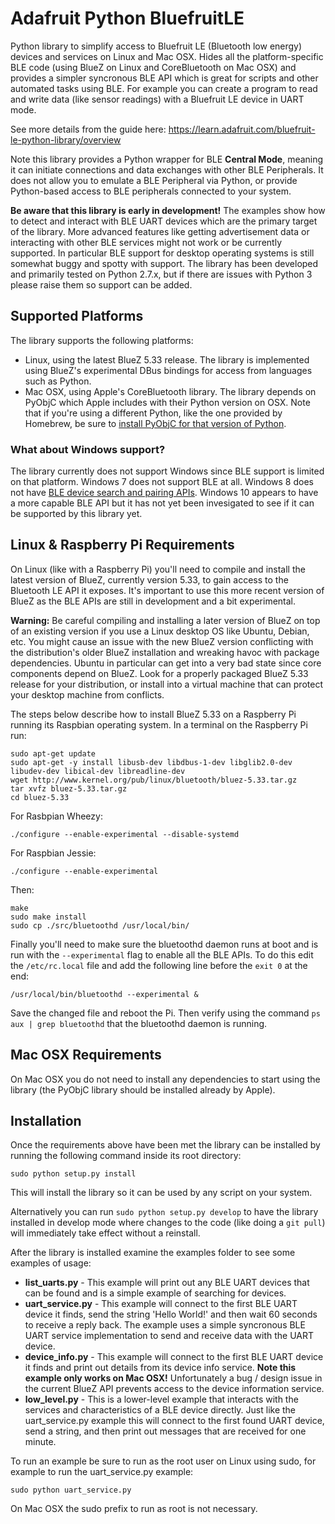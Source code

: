 # Adafruit Python BluefruitLE

Python library to simplify access to Bluefruit LE (Bluetooth low energy) devices and services on Linux and Mac OSX.  Hides all the platform-specific BLE code (using BlueZ on Linux and CoreBluetooth on Mac OSX) and provides a simpler syncronous BLE API which is great for scripts and other automated tasks using BLE.  For example you can create a program to read and write data (like sensor readings) with a Bluefruit LE device in UART mode.

See more details from the guide here: https://learn.adafruit.com/bluefruit-le-python-library/overview

Note this library provides a Python wrapper for BLE **Central Mode**, meaning it can initiate connections and data exchanges with other BLE Peripherals.  It does not allow you to emulate a BLE Peripheral via Python, or provide Python-based access to BLE peripherals connected to your system.

**Be aware that this library is early in development!**  The examples show how to detect and interact with BLE UART devices which are the primary target of the library.  More advanced features like getting advertisement data or interacting with other BLE services might not work or be currently supported.  In particular BLE support for desktop operating systems is still somewhat buggy and spotty with support.  The library has been developed and primarily tested on Python 2.7.x, but if there are issues with Python 3 please raise them so support can be added.

## Supported Platforms

The library supports the following platforms:

*   Linux, using the latest BlueZ 5.33 release.  The library is implemented using BlueZ's experimental DBus bindings for access from languages such as Python.
*   Mac OSX, using Apple's CoreBluetooth library.  The library depends on PyObjC which Apple includes with their Python version on OSX.  Note that if you're using a different Python, like the one provided by Homebrew, be sure to [install PyObjC for that version of Python](http://pythonhosted.org/pyobjc/).

### What about Windows support?

The library currently does not support Windows since BLE support is limited on that platform.  Windows 7 does not support BLE at all.  Windows 8 does not have [BLE device search and pairing APIs](http://stackoverflow.com/questions/19959261/how-to-scan-for-bluetooth-low-energy-devices-in-windows-8-desktop).
Windows 10 appears to have a more capable BLE API but it has not yet been invesigated to see if it can be supported by this library yet.

## Linux & Raspberry Pi Requirements

On Linux (like with a Raspberry Pi) you'll need to compile and install the latest version of BlueZ, currently version 5.33,
to gain access to the Bluetooth LE API it exposes.  It's important to use this more recent version of BlueZ as the BLE APIs are still in development and a bit experimental.

**Warning:** Be careful compiling and installing a later version of BlueZ on top of an existing version if you use
a Linux desktop OS like Ubuntu, Debian, etc.  You might cause an issue with the new BlueZ version conflicting with
the distribution's older BlueZ installation and wreaking havoc with package dependencies.  Ubuntu in particular
can get into a very bad state since core components depend on BlueZ.  Look for a properly packaged BlueZ 5.33 
release for your distribution, or install into a virtual machine that can protect your desktop machine from conflicts.

The steps below describe how to install BlueZ 5.33 on a Raspberry Pi running its Raspbian operating system.  In a terminal on the Raspberry Pi run:
```
sudo apt-get update
sudo apt-get -y install libusb-dev libdbus-1-dev libglib2.0-dev libudev-dev libical-dev libreadline-dev
wget http://www.kernel.org/pub/linux/bluetooth/bluez-5.33.tar.gz
tar xvfz bluez-5.33.tar.gz
cd bluez-5.33
```
For Rasbpian Wheezy:
```
./configure --enable-experimental --disable-systemd
```
For Raspbian Jessie:
```
./configure --enable-experimental
```
Then:
```
make
sudo make install
sudo cp ./src/bluetoothd /usr/local/bin/
```

Finally you'll need to make sure the bluetoothd daemon runs at boot and is run with the `--experimental` flag to enable all the BLE APIs.  To do this edit the `/etc/rc.local` file and add the following line before the `exit 0` at the end:
```
/usr/local/bin/bluetoothd --experimental &
```

Save the changed file and reboot the Pi.  Then verify using the command `ps aux | grep bluetoothd` that the bluetoothd daemon is running.

## Mac OSX Requirements

On Mac OSX you do not need to install any dependencies to start using the library (the PyObjC library should be
installed already by Apple).

## Installation

Once the requirements above have been met the library can be installed by running the following command inside its root directory:
```
sudo python setup.py install
```

This will install the library so it can be used by any script on your system.

Alternatively you can run `sudo python setup.py develop` to have the library installed in develop mode where changes to the code (like doing a `git pull`) will immediately take effect without a reinstall.

After the library is installed examine the examples folder to see some examples of usage:

*   **list_uarts.py** - This example will print out any BLE UART devices that can be found and is a simple example of searching for devices.
*   **uart_service.py** - This example will connect to the first BLE UART device it finds, send the string 'Hello World!' and then wait 60 seconds to receive a reply back.  The example uses a simple syncronous BLE UART service implementation to send and receive data with the UART device.
*   **device_info.py** - This example will connect to the first BLE UART device it finds and print out details from its device info service.  **Note this example only works on Mac OSX!**  Unfortunately a bug / design issue in the current BlueZ API prevents access to the device information service.
*   **low_level.py** - This is a lower-level example that interacts with the services and characteristics of a BLE device directly.  Just like the uart_service.py example this will connect to the first found UART device, send a string, and then print out messages that are received for one minute.

To run an example be sure to run as the root user on Linux using sudo, for example to run the uart_service.py example:
```
sudo python uart_service.py
```

On Mac OSX the sudo prefix to run as root is not necessary.
